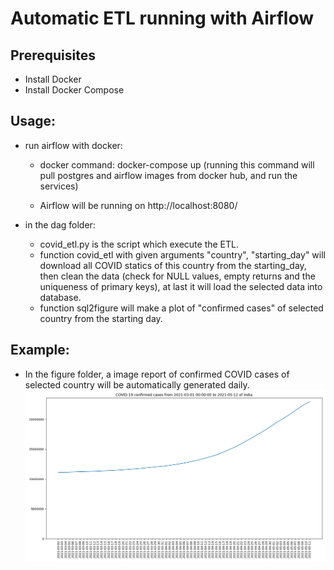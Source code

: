 # Automatic ETL running with Airflow

## Prerequisites
* Install Docker
* Install Docker Compose

## Usage:
* run airflow with docker:
    * docker command: docker-compose up (running this command will pull postgres and airflow images from docker hub, and run the services)

    * Airflow will be running on http://localhost:8080/


* in the dag folder:
    * covid_etl.py is the script which execute the ETL.
    * function covid_etl with given arguments "country", "starting_day" will download all COVID statics of this country from the starting_day, then clean the data (check for NULL values, empty returns and the uniqueness of primary keys), at last it will load the selected data into database.
    * function sql2figure will make a plot of "confirmed cases" of selected country from the starting day.

## Example:
* In the figure folder, a image report of confirmed COVID cases of selected country will be automatically generated daily.
![example daily report image](./figure/2021-05-12.png)


